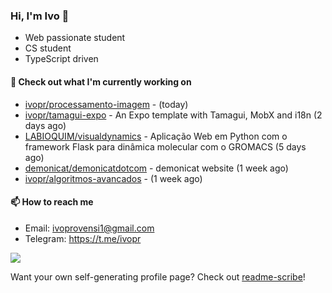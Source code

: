 ### Hi, I'm Ivo 👋

* Web passionate student
* CS student
* TypeScript driven

#### 👷 Check out what I'm currently working on

- [ivopr/processamento-imagem](https://github.com/ivopr/processamento-imagem) -  (today)
- [ivopr/tamagui-expo](https://github.com/ivopr/tamagui-expo) - An Expo template with Tamagui, MobX and i18n (2 days ago)
- [LABIOQUIM/visualdynamics](https://github.com/LABIOQUIM/visualdynamics) - Aplicação Web em Python com o framework Flask para dinâmica molecular com o GROMACS (5 days ago)
- [demonicat/demonicatdotcom](https://github.com/demonicat/demonicatdotcom) - demonicat website (1 week ago)
- [ivopr/algoritmos-avancados](https://github.com/ivopr/algoritmos-avancados) -  (1 week ago)

#### 📫 How to reach me

- Email: [ivoprovensi1@gmail.com](mailto://ivoprovensi1@gmail.com)
- Telegram: https://t.me/ivopr

![](https://github-readme-stats.vercel.app/api/top-langs/?username=ivopr&layout=compact&theme=react)

Want your own self-generating profile page? Check out [readme-scribe](https://github.com/muesli/readme-scribe)!
